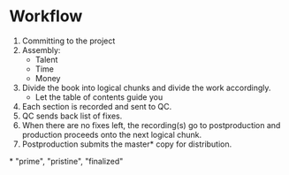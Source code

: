 # Workflow
1. Committing to the project
1. Assembly:
	* Talent
	* Time
	* Money
2. Divide the book into logical chunks and divide the work accordingly.
	* Let the table of contents guide you
1. Each section is recorded and sent to QC.
1. QC sends back list of fixes.
1. When there are no fixes left, the recording(s) go to postproduction and production proceeds onto the next logical chunk.
1. Postproduction submits the master* copy for distribution.

&#x2a; "prime", "pristine", "finalized"
